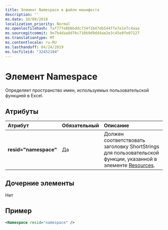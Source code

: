 ```yaml
---
title: Элемент Namespace в файле манифеста
description: ''
ms.date: 10/09/2018
localization_priority: Normal
ms.openlocfilehash: faf77fe8b6bddc734f1b47eb544ffe7e1e7c4aaa
ms.sourcegitcommit: 9e7b4daa8d76c710b9d9dd4ae2e3c45e8fe07127
ms.translationtype: MT
ms.contentlocale: ru-RU
ms.lasthandoff: 04/24/2019
ms.locfileid: "32452104"
---
```

# <a name="namespace-element"></a>Элемент Namespace

Определяет пространство имен, используемых пользовательской функцией в Excel.

## <a name="attributes"></a>Атрибуты

|  Атрибут  |  Обязательный  |  Описание  |
|:-----|:-----|:-----|
|  **resid="namespace"**  |  Да  | Должен соответствовать заголовку ShortStrings для пользовательской функции, указанной в элементе [Resources](resources.md). |

## <a name="child-elements"></a>Дочерние элементы

Нет

## <a name="example"></a>Пример

```xml
<Namespace resid="namespace" />
```
